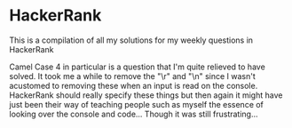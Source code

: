 # HackerRank
This is a compilation of all my solutions for my weekly questions in HackerRank

Camel Case 4 in particular is a question that I'm quite relieved to have solved. It took me a while to remove the "\r" and "\n" since I wasn't acustomed to 
removing these when an input is read on the console. HackerRank should really specify these things but then again it might have just been their way of
teaching people such as myself the essence of looking over the console and code... Though it was still frustrating...
